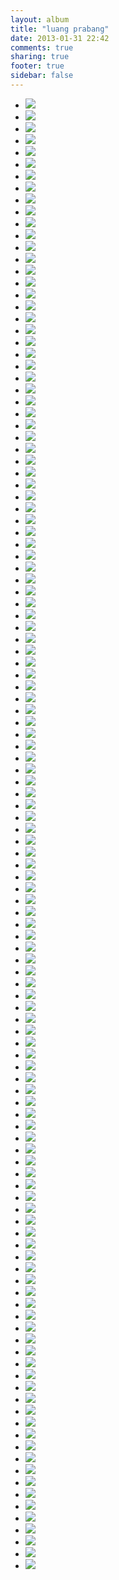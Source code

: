 ```yaml
---
layout: album
title: "luang prabang"
date: 2013-01-31 22:42
comments: true
sharing: true
footer: true
sidebar: false
---
```

<div>
<ul class="album-thumbs">
<li>
<a class="fancybox" rel="group" href="//static.robinclowers.com:80/luang prabang/P1120380.JPG"><img src="//static.robinclowers.com:80/luang prabang/thumbs/P1120380.JPG"></img></a>
</li>
<li>
<a class="fancybox" rel="group" href="//static.robinclowers.com:80/luang prabang/P1120381.JPG"><img src="//static.robinclowers.com:80/luang prabang/thumbs/P1120381.JPG"></img></a>
</li>
<li>
<a class="fancybox" rel="group" href="//static.robinclowers.com:80/luang prabang/P1120382.JPG"><img src="//static.robinclowers.com:80/luang prabang/thumbs/P1120382.JPG"></img></a>
</li>
<li>
<a class="fancybox" rel="group" href="//static.robinclowers.com:80/luang prabang/P1120383.JPG"><img src="//static.robinclowers.com:80/luang prabang/thumbs/P1120383.JPG"></img></a>
</li>
<li>
<a class="fancybox" rel="group" href="//static.robinclowers.com:80/luang prabang/P1120384.JPG"><img src="//static.robinclowers.com:80/luang prabang/thumbs/P1120384.JPG"></img></a>
</li>
<li>
<a class="fancybox" rel="group" href="//static.robinclowers.com:80/luang prabang/P1120385.JPG"><img src="//static.robinclowers.com:80/luang prabang/thumbs/P1120385.JPG"></img></a>
</li>
<li>
<a class="fancybox" rel="group" href="//static.robinclowers.com:80/luang prabang/P1120386.JPG"><img src="//static.robinclowers.com:80/luang prabang/thumbs/P1120386.JPG"></img></a>
</li>
<li>
<a class="fancybox" rel="group" href="//static.robinclowers.com:80/luang prabang/P1120387.JPG"><img src="//static.robinclowers.com:80/luang prabang/thumbs/P1120387.JPG"></img></a>
</li>
<li>
<a class="fancybox" rel="group" href="//static.robinclowers.com:80/luang prabang/P1120388.JPG"><img src="//static.robinclowers.com:80/luang prabang/thumbs/P1120388.JPG"></img></a>
</li>
<li>
<a class="fancybox" rel="group" href="//static.robinclowers.com:80/luang prabang/P1120389.JPG"><img src="//static.robinclowers.com:80/luang prabang/thumbs/P1120389.JPG"></img></a>
</li>
<li>
<a class="fancybox" rel="group" href="//static.robinclowers.com:80/luang prabang/P1120390.JPG"><img src="//static.robinclowers.com:80/luang prabang/thumbs/P1120390.JPG"></img></a>
</li>
<li>
<a class="fancybox" rel="group" href="//static.robinclowers.com:80/luang prabang/P1120391.JPG"><img src="//static.robinclowers.com:80/luang prabang/thumbs/P1120391.JPG"></img></a>
</li>
<li>
<a class="fancybox" rel="group" href="//static.robinclowers.com:80/luang prabang/P1120392.JPG"><img src="//static.robinclowers.com:80/luang prabang/thumbs/P1120392.JPG"></img></a>
</li>
<li>
<a class="fancybox" rel="group" href="//static.robinclowers.com:80/luang prabang/P1120393.JPG"><img src="//static.robinclowers.com:80/luang prabang/thumbs/P1120393.JPG"></img></a>
</li>
<li>
<a class="fancybox" rel="group" href="//static.robinclowers.com:80/luang prabang/P1120394.JPG"><img src="//static.robinclowers.com:80/luang prabang/thumbs/P1120394.JPG"></img></a>
</li>
<li>
<a class="fancybox" rel="group" href="//static.robinclowers.com:80/luang prabang/P1120395.JPG"><img src="//static.robinclowers.com:80/luang prabang/thumbs/P1120395.JPG"></img></a>
</li>
<li>
<a class="fancybox" rel="group" href="//static.robinclowers.com:80/luang prabang/P1120396.JPG"><img src="//static.robinclowers.com:80/luang prabang/thumbs/P1120396.JPG"></img></a>
</li>
<li>
<a class="fancybox" rel="group" href="//static.robinclowers.com:80/luang prabang/P1120397.JPG"><img src="//static.robinclowers.com:80/luang prabang/thumbs/P1120397.JPG"></img></a>
</li>
<li>
<a class="fancybox" rel="group" href="//static.robinclowers.com:80/luang prabang/P1120398.JPG"><img src="//static.robinclowers.com:80/luang prabang/thumbs/P1120398.JPG"></img></a>
</li>
<li>
<a class="fancybox" rel="group" href="//static.robinclowers.com:80/luang prabang/P1120399.JPG"><img src="//static.robinclowers.com:80/luang prabang/thumbs/P1120399.JPG"></img></a>
</li>
<li>
<a class="fancybox" rel="group" href="//static.robinclowers.com:80/luang prabang/P1120401.JPG"><img src="//static.robinclowers.com:80/luang prabang/thumbs/P1120401.JPG"></img></a>
</li>
<li>
<a class="fancybox" rel="group" href="//static.robinclowers.com:80/luang prabang/P1120402.JPG"><img src="//static.robinclowers.com:80/luang prabang/thumbs/P1120402.JPG"></img></a>
</li>
<li>
<a class="fancybox" rel="group" href="//static.robinclowers.com:80/luang prabang/P1120403.JPG"><img src="//static.robinclowers.com:80/luang prabang/thumbs/P1120403.JPG"></img></a>
</li>
<li>
<a class="fancybox" rel="group" href="//static.robinclowers.com:80/luang prabang/P1120404.JPG"><img src="//static.robinclowers.com:80/luang prabang/thumbs/P1120404.JPG"></img></a>
</li>
<li>
<a class="fancybox" rel="group" href="//static.robinclowers.com:80/luang prabang/P1120406.JPG"><img src="//static.robinclowers.com:80/luang prabang/thumbs/P1120406.JPG"></img></a>
</li>
<li>
<a class="fancybox" rel="group" href="//static.robinclowers.com:80/luang prabang/P1120407.JPG"><img src="//static.robinclowers.com:80/luang prabang/thumbs/P1120407.JPG"></img></a>
</li>
<li>
<a class="fancybox" rel="group" href="//static.robinclowers.com:80/luang prabang/P1120408.JPG"><img src="//static.robinclowers.com:80/luang prabang/thumbs/P1120408.JPG"></img></a>
</li>
<li>
<a class="fancybox" rel="group" href="//static.robinclowers.com:80/luang prabang/P1120409.JPG"><img src="//static.robinclowers.com:80/luang prabang/thumbs/P1120409.JPG"></img></a>
</li>
<li>
<a class="fancybox" rel="group" href="//static.robinclowers.com:80/luang prabang/P1120410.JPG"><img src="//static.robinclowers.com:80/luang prabang/thumbs/P1120410.JPG"></img></a>
</li>
<li>
<a class="fancybox" rel="group" href="//static.robinclowers.com:80/luang prabang/P1120411.JPG"><img src="//static.robinclowers.com:80/luang prabang/thumbs/P1120411.JPG"></img></a>
</li>
<li>
<a class="fancybox" rel="group" href="//static.robinclowers.com:80/luang prabang/P1120412.JPG"><img src="//static.robinclowers.com:80/luang prabang/thumbs/P1120412.JPG"></img></a>
</li>
<li>
<a class="fancybox" rel="group" href="//static.robinclowers.com:80/luang prabang/P1120413.JPG"><img src="//static.robinclowers.com:80/luang prabang/thumbs/P1120413.JPG"></img></a>
</li>
<li>
<a class="fancybox" rel="group" href="//static.robinclowers.com:80/luang prabang/P1120417.JPG"><img src="//static.robinclowers.com:80/luang prabang/thumbs/P1120417.JPG"></img></a>
</li>
<li>
<a class="fancybox" rel="group" href="//static.robinclowers.com:80/luang prabang/P1120418.JPG"><img src="//static.robinclowers.com:80/luang prabang/thumbs/P1120418.JPG"></img></a>
</li>
<li>
<a class="fancybox" rel="group" href="//static.robinclowers.com:80/luang prabang/P1120420.JPG"><img src="//static.robinclowers.com:80/luang prabang/thumbs/P1120420.JPG"></img></a>
</li>
<li>
<a class="fancybox" rel="group" href="//static.robinclowers.com:80/luang prabang/P1120421.JPG"><img src="//static.robinclowers.com:80/luang prabang/thumbs/P1120421.JPG"></img></a>
</li>
<li>
<a class="fancybox" rel="group" href="//static.robinclowers.com:80/luang prabang/P1120422.JPG"><img src="//static.robinclowers.com:80/luang prabang/thumbs/P1120422.JPG"></img></a>
</li>
<li>
<a class="fancybox" rel="group" href="//static.robinclowers.com:80/luang prabang/P1120423.JPG"><img src="//static.robinclowers.com:80/luang prabang/thumbs/P1120423.JPG"></img></a>
</li>
<li>
<a class="fancybox" rel="group" href="//static.robinclowers.com:80/luang prabang/P1120424.JPG"><img src="//static.robinclowers.com:80/luang prabang/thumbs/P1120424.JPG"></img></a>
</li>
<li>
<a class="fancybox" rel="group" href="//static.robinclowers.com:80/luang prabang/P1120426.JPG"><img src="//static.robinclowers.com:80/luang prabang/thumbs/P1120426.JPG"></img></a>
</li>
<li>
<a class="fancybox" rel="group" href="//static.robinclowers.com:80/luang prabang/P1120427.JPG"><img src="//static.robinclowers.com:80/luang prabang/thumbs/P1120427.JPG"></img></a>
</li>
<li>
<a class="fancybox" rel="group" href="//static.robinclowers.com:80/luang prabang/P1120428.JPG"><img src="//static.robinclowers.com:80/luang prabang/thumbs/P1120428.JPG"></img></a>
</li>
<li>
<a class="fancybox" rel="group" href="//static.robinclowers.com:80/luang prabang/P1120429.JPG"><img src="//static.robinclowers.com:80/luang prabang/thumbs/P1120429.JPG"></img></a>
</li>
<li>
<a class="fancybox" rel="group" href="//static.robinclowers.com:80/luang prabang/P1120430.JPG"><img src="//static.robinclowers.com:80/luang prabang/thumbs/P1120430.JPG"></img></a>
</li>
<li>
<a class="fancybox" rel="group" href="//static.robinclowers.com:80/luang prabang/P1120431.JPG"><img src="//static.robinclowers.com:80/luang prabang/thumbs/P1120431.JPG"></img></a>
</li>
<li>
<a class="fancybox" rel="group" href="//static.robinclowers.com:80/luang prabang/P1120432.JPG"><img src="//static.robinclowers.com:80/luang prabang/thumbs/P1120432.JPG"></img></a>
</li>
<li>
<a class="fancybox" rel="group" href="//static.robinclowers.com:80/luang prabang/P1120433.JPG"><img src="//static.robinclowers.com:80/luang prabang/thumbs/P1120433.JPG"></img></a>
</li>
<li>
<a class="fancybox" rel="group" href="//static.robinclowers.com:80/luang prabang/P1120434.JPG"><img src="//static.robinclowers.com:80/luang prabang/thumbs/P1120434.JPG"></img></a>
</li>
<li>
<a class="fancybox" rel="group" href="//static.robinclowers.com:80/luang prabang/P1120436.JPG"><img src="//static.robinclowers.com:80/luang prabang/thumbs/P1120436.JPG"></img></a>
</li>
<li>
<a class="fancybox" rel="group" href="//static.robinclowers.com:80/luang prabang/P1120437.JPG"><img src="//static.robinclowers.com:80/luang prabang/thumbs/P1120437.JPG"></img></a>
</li>
<li>
<a class="fancybox" rel="group" href="//static.robinclowers.com:80/luang prabang/P1120438.JPG"><img src="//static.robinclowers.com:80/luang prabang/thumbs/P1120438.JPG"></img></a>
</li>
<li>
<a class="fancybox" rel="group" href="//static.robinclowers.com:80/luang prabang/P1120440.JPG"><img src="//static.robinclowers.com:80/luang prabang/thumbs/P1120440.JPG"></img></a>
</li>
<li>
<a class="fancybox" rel="group" href="//static.robinclowers.com:80/luang prabang/P1120441.JPG"><img src="//static.robinclowers.com:80/luang prabang/thumbs/P1120441.JPG"></img></a>
</li>
<li>
<a class="fancybox" rel="group" href="//static.robinclowers.com:80/luang prabang/P1120442.JPG"><img src="//static.robinclowers.com:80/luang prabang/thumbs/P1120442.JPG"></img></a>
</li>
<li>
<a class="fancybox" rel="group" href="//static.robinclowers.com:80/luang prabang/P1120443.JPG"><img src="//static.robinclowers.com:80/luang prabang/thumbs/P1120443.JPG"></img></a>
</li>
<li>
<a class="fancybox" rel="group" href="//static.robinclowers.com:80/luang prabang/P1120444.JPG"><img src="//static.robinclowers.com:80/luang prabang/thumbs/P1120444.JPG"></img></a>
</li>
<li>
<a class="fancybox" rel="group" href="//static.robinclowers.com:80/luang prabang/P1120445.JPG"><img src="//static.robinclowers.com:80/luang prabang/thumbs/P1120445.JPG"></img></a>
</li>
<li>
<a class="fancybox" rel="group" href="//static.robinclowers.com:80/luang prabang/P1120446.JPG"><img src="//static.robinclowers.com:80/luang prabang/thumbs/P1120446.JPG"></img></a>
</li>
<li>
<a class="fancybox" rel="group" href="//static.robinclowers.com:80/luang prabang/P1120447.JPG"><img src="//static.robinclowers.com:80/luang prabang/thumbs/P1120447.JPG"></img></a>
</li>
<li>
<a class="fancybox" rel="group" href="//static.robinclowers.com:80/luang prabang/P1120448.JPG"><img src="//static.robinclowers.com:80/luang prabang/thumbs/P1120448.JPG"></img></a>
</li>
<li>
<a class="fancybox" rel="group" href="//static.robinclowers.com:80/luang prabang/P1120449.JPG"><img src="//static.robinclowers.com:80/luang prabang/thumbs/P1120449.JPG"></img></a>
</li>
<li>
<a class="fancybox" rel="group" href="//static.robinclowers.com:80/luang prabang/P1120450.JPG"><img src="//static.robinclowers.com:80/luang prabang/thumbs/P1120450.JPG"></img></a>
</li>
<li>
<a class="fancybox" rel="group" href="//static.robinclowers.com:80/luang prabang/P1120451.JPG"><img src="//static.robinclowers.com:80/luang prabang/thumbs/P1120451.JPG"></img></a>
</li>
<li>
<a class="fancybox" rel="group" href="//static.robinclowers.com:80/luang prabang/P1120452.JPG"><img src="//static.robinclowers.com:80/luang prabang/thumbs/P1120452.JPG"></img></a>
</li>
<li>
<a class="fancybox" rel="group" href="//static.robinclowers.com:80/luang prabang/P1120453.JPG"><img src="//static.robinclowers.com:80/luang prabang/thumbs/P1120453.JPG"></img></a>
</li>
<li>
<a class="fancybox" rel="group" href="//static.robinclowers.com:80/luang prabang/P1120454.JPG"><img src="//static.robinclowers.com:80/luang prabang/thumbs/P1120454.JPG"></img></a>
</li>
<li>
<a class="fancybox" rel="group" href="//static.robinclowers.com:80/luang prabang/P1120455.JPG"><img src="//static.robinclowers.com:80/luang prabang/thumbs/P1120455.JPG"></img></a>
</li>
<li>
<a class="fancybox" rel="group" href="//static.robinclowers.com:80/luang prabang/P1120456.JPG"><img src="//static.robinclowers.com:80/luang prabang/thumbs/P1120456.JPG"></img></a>
</li>
<li>
<a class="fancybox" rel="group" href="//static.robinclowers.com:80/luang prabang/P1120457.JPG"><img src="//static.robinclowers.com:80/luang prabang/thumbs/P1120457.JPG"></img></a>
</li>
<li>
<a class="fancybox" rel="group" href="//static.robinclowers.com:80/luang prabang/P1120458.JPG"><img src="//static.robinclowers.com:80/luang prabang/thumbs/P1120458.JPG"></img></a>
</li>
<li>
<a class="fancybox" rel="group" href="//static.robinclowers.com:80/luang prabang/P1120459.JPG"><img src="//static.robinclowers.com:80/luang prabang/thumbs/P1120459.JPG"></img></a>
</li>
<li>
<a class="fancybox" rel="group" href="//static.robinclowers.com:80/luang prabang/P1120460.JPG"><img src="//static.robinclowers.com:80/luang prabang/thumbs/P1120460.JPG"></img></a>
</li>
<li>
<a class="fancybox" rel="group" href="//static.robinclowers.com:80/luang prabang/P1120461.JPG"><img src="//static.robinclowers.com:80/luang prabang/thumbs/P1120461.JPG"></img></a>
</li>
<li>
<a class="fancybox" rel="group" href="//static.robinclowers.com:80/luang prabang/P1120462.JPG"><img src="//static.robinclowers.com:80/luang prabang/thumbs/P1120462.JPG"></img></a>
</li>
<li>
<a class="fancybox" rel="group" href="//static.robinclowers.com:80/luang prabang/P1120463.JPG"><img src="//static.robinclowers.com:80/luang prabang/thumbs/P1120463.JPG"></img></a>
</li>
<li>
<a class="fancybox" rel="group" href="//static.robinclowers.com:80/luang prabang/P1120464.JPG"><img src="//static.robinclowers.com:80/luang prabang/thumbs/P1120464.JPG"></img></a>
</li>
<li>
<a class="fancybox" rel="group" href="//static.robinclowers.com:80/luang prabang/P1120465.JPG"><img src="//static.robinclowers.com:80/luang prabang/thumbs/P1120465.JPG"></img></a>
</li>
<li>
<a class="fancybox" rel="group" href="//static.robinclowers.com:80/luang prabang/P1120467.JPG"><img src="//static.robinclowers.com:80/luang prabang/thumbs/P1120467.JPG"></img></a>
</li>
<li>
<a class="fancybox" rel="group" href="//static.robinclowers.com:80/luang prabang/P1120469.JPG"><img src="//static.robinclowers.com:80/luang prabang/thumbs/P1120469.JPG"></img></a>
</li>
<li>
<a class="fancybox" rel="group" href="//static.robinclowers.com:80/luang prabang/P1120470.JPG"><img src="//static.robinclowers.com:80/luang prabang/thumbs/P1120470.JPG"></img></a>
</li>
<li>
<a class="fancybox" rel="group" href="//static.robinclowers.com:80/luang prabang/P1120471.JPG"><img src="//static.robinclowers.com:80/luang prabang/thumbs/P1120471.JPG"></img></a>
</li>
<li>
<a class="fancybox" rel="group" href="//static.robinclowers.com:80/luang prabang/P1120472.JPG"><img src="//static.robinclowers.com:80/luang prabang/thumbs/P1120472.JPG"></img></a>
</li>
<li>
<a class="fancybox" rel="group" href="//static.robinclowers.com:80/luang prabang/P1120473.JPG"><img src="//static.robinclowers.com:80/luang prabang/thumbs/P1120473.JPG"></img></a>
</li>
<li>
<a class="fancybox" rel="group" href="//static.robinclowers.com:80/luang prabang/P1120474.JPG"><img src="//static.robinclowers.com:80/luang prabang/thumbs/P1120474.JPG"></img></a>
</li>
<li>
<a class="fancybox" rel="group" href="//static.robinclowers.com:80/luang prabang/P1120475.JPG"><img src="//static.robinclowers.com:80/luang prabang/thumbs/P1120475.JPG"></img></a>
</li>
<li>
<a class="fancybox" rel="group" href="//static.robinclowers.com:80/luang prabang/P1120476.JPG"><img src="//static.robinclowers.com:80/luang prabang/thumbs/P1120476.JPG"></img></a>
</li>
<li>
<a class="fancybox" rel="group" href="//static.robinclowers.com:80/luang prabang/P1120477.JPG"><img src="//static.robinclowers.com:80/luang prabang/thumbs/P1120477.JPG"></img></a>
</li>
<li>
<a class="fancybox" rel="group" href="//static.robinclowers.com:80/luang prabang/P1120478.JPG"><img src="//static.robinclowers.com:80/luang prabang/thumbs/P1120478.JPG"></img></a>
</li>
<li>
<a class="fancybox" rel="group" href="//static.robinclowers.com:80/luang prabang/P1120479.JPG"><img src="//static.robinclowers.com:80/luang prabang/thumbs/P1120479.JPG"></img></a>
</li>
<li>
<a class="fancybox" rel="group" href="//static.robinclowers.com:80/luang prabang/P1120480.JPG"><img src="//static.robinclowers.com:80/luang prabang/thumbs/P1120480.JPG"></img></a>
</li>
<li>
<a class="fancybox" rel="group" href="//static.robinclowers.com:80/luang prabang/P1120481.JPG"><img src="//static.robinclowers.com:80/luang prabang/thumbs/P1120481.JPG"></img></a>
</li>
<li>
<a class="fancybox" rel="group" href="//static.robinclowers.com:80/luang prabang/P1120482.JPG"><img src="//static.robinclowers.com:80/luang prabang/thumbs/P1120482.JPG"></img></a>
</li>
<li>
<a class="fancybox" rel="group" href="//static.robinclowers.com:80/luang prabang/P1120483.JPG"><img src="//static.robinclowers.com:80/luang prabang/thumbs/P1120483.JPG"></img></a>
</li>
<li>
<a class="fancybox" rel="group" href="//static.robinclowers.com:80/luang prabang/P1120484.JPG"><img src="//static.robinclowers.com:80/luang prabang/thumbs/P1120484.JPG"></img></a>
</li>
<li>
<a class="fancybox" rel="group" href="//static.robinclowers.com:80/luang prabang/P1120488.JPG"><img src="//static.robinclowers.com:80/luang prabang/thumbs/P1120488.JPG"></img></a>
</li>
<li>
<a class="fancybox" rel="group" href="//static.robinclowers.com:80/luang prabang/P1120494.JPG"><img src="//static.robinclowers.com:80/luang prabang/thumbs/P1120494.JPG"></img></a>
</li>
<li>
<a class="fancybox" rel="group" href="//static.robinclowers.com:80/luang prabang/P1120495.JPG"><img src="//static.robinclowers.com:80/luang prabang/thumbs/P1120495.JPG"></img></a>
</li>
<li>
<a class="fancybox" rel="group" href="//static.robinclowers.com:80/luang prabang/P1120497.JPG"><img src="//static.robinclowers.com:80/luang prabang/thumbs/P1120497.JPG"></img></a>
</li>
<li>
<a class="fancybox" rel="group" href="//static.robinclowers.com:80/luang prabang/P1120498.JPG"><img src="//static.robinclowers.com:80/luang prabang/thumbs/P1120498.JPG"></img></a>
</li>
<li>
<a class="fancybox" rel="group" href="//static.robinclowers.com:80/luang prabang/P1120501.JPG"><img src="//static.robinclowers.com:80/luang prabang/thumbs/P1120501.JPG"></img></a>
</li>
<li>
<a class="fancybox" rel="group" href="//static.robinclowers.com:80/luang prabang/P1120502.JPG"><img src="//static.robinclowers.com:80/luang prabang/thumbs/P1120502.JPG"></img></a>
</li>
<li>
<a class="fancybox" rel="group" href="//static.robinclowers.com:80/luang prabang/P1120503.JPG"><img src="//static.robinclowers.com:80/luang prabang/thumbs/P1120503.JPG"></img></a>
</li>
<li>
<a class="fancybox" rel="group" href="//static.robinclowers.com:80/luang prabang/P1120504.JPG"><img src="//static.robinclowers.com:80/luang prabang/thumbs/P1120504.JPG"></img></a>
</li>
<li>
<a class="fancybox" rel="group" href="//static.robinclowers.com:80/luang prabang/P1120505.JPG"><img src="//static.robinclowers.com:80/luang prabang/thumbs/P1120505.JPG"></img></a>
</li>
<li>
<a class="fancybox" rel="group" href="//static.robinclowers.com:80/luang prabang/P1120506.JPG"><img src="//static.robinclowers.com:80/luang prabang/thumbs/P1120506.JPG"></img></a>
</li>
<li>
<a class="fancybox" rel="group" href="//static.robinclowers.com:80/luang prabang/P1120507.JPG"><img src="//static.robinclowers.com:80/luang prabang/thumbs/P1120507.JPG"></img></a>
</li>
<li>
<a class="fancybox" rel="group" href="//static.robinclowers.com:80/luang prabang/P1120508.JPG"><img src="//static.robinclowers.com:80/luang prabang/thumbs/P1120508.JPG"></img></a>
</li>
<li>
<a class="fancybox" rel="group" href="//static.robinclowers.com:80/luang prabang/P1120509.JPG"><img src="//static.robinclowers.com:80/luang prabang/thumbs/P1120509.JPG"></img></a>
</li>
<li>
<a class="fancybox" rel="group" href="//static.robinclowers.com:80/luang prabang/P1120510.JPG"><img src="//static.robinclowers.com:80/luang prabang/thumbs/P1120510.JPG"></img></a>
</li>
<li>
<a class="fancybox" rel="group" href="//static.robinclowers.com:80/luang prabang/P1120511.JPG"><img src="//static.robinclowers.com:80/luang prabang/thumbs/P1120511.JPG"></img></a>
</li>
<li>
<a class="fancybox" rel="group" href="//static.robinclowers.com:80/luang prabang/P1120512.JPG"><img src="//static.robinclowers.com:80/luang prabang/thumbs/P1120512.JPG"></img></a>
</li>
<li>
<a class="fancybox" rel="group" href="//static.robinclowers.com:80/luang prabang/P1120513.JPG"><img src="//static.robinclowers.com:80/luang prabang/thumbs/P1120513.JPG"></img></a>
</li>
<li>
<a class="fancybox" rel="group" href="//static.robinclowers.com:80/luang prabang/P1120514.JPG"><img src="//static.robinclowers.com:80/luang prabang/thumbs/P1120514.JPG"></img></a>
</li>
<li>
<a class="fancybox" rel="group" href="//static.robinclowers.com:80/luang prabang/P1120515.JPG"><img src="//static.robinclowers.com:80/luang prabang/thumbs/P1120515.JPG"></img></a>
</li>
<li>
<a class="fancybox" rel="group" href="//static.robinclowers.com:80/luang prabang/P1120516.JPG"><img src="//static.robinclowers.com:80/luang prabang/thumbs/P1120516.JPG"></img></a>
</li>
<li>
<a class="fancybox" rel="group" href="//static.robinclowers.com:80/luang prabang/P1120517.JPG"><img src="//static.robinclowers.com:80/luang prabang/thumbs/P1120517.JPG"></img></a>
</li>
<li>
<a class="fancybox" rel="group" href="//static.robinclowers.com:80/luang prabang/P1120518.JPG"><img src="//static.robinclowers.com:80/luang prabang/thumbs/P1120518.JPG"></img></a>
</li>
<li>
<a class="fancybox" rel="group" href="//static.robinclowers.com:80/luang prabang/P1120520.JPG"><img src="//static.robinclowers.com:80/luang prabang/thumbs/P1120520.JPG"></img></a>
</li>
<li>
<a class="fancybox" rel="group" href="//static.robinclowers.com:80/luang prabang/P1120522.JPG"><img src="//static.robinclowers.com:80/luang prabang/thumbs/P1120522.JPG"></img></a>
</li>
<li>
<a class="fancybox" rel="group" href="//static.robinclowers.com:80/luang prabang/P1120523.JPG"><img src="//static.robinclowers.com:80/luang prabang/thumbs/P1120523.JPG"></img></a>
</li>
<li>
<a class="fancybox" rel="group" href="//static.robinclowers.com:80/luang prabang/P1120524.JPG"><img src="//static.robinclowers.com:80/luang prabang/thumbs/P1120524.JPG"></img></a>
</li>
<li>
<a class="fancybox" rel="group" href="//static.robinclowers.com:80/luang prabang/P1120525.JPG"><img src="//static.robinclowers.com:80/luang prabang/thumbs/P1120525.JPG"></img></a>
</li>
<li>
<a class="fancybox" rel="group" href="//static.robinclowers.com:80/luang prabang/P1120526.JPG"><img src="//static.robinclowers.com:80/luang prabang/thumbs/P1120526.JPG"></img></a>
</li>
<li>
<a class="fancybox" rel="group" href="//static.robinclowers.com:80/luang prabang/P1120527.JPG"><img src="//static.robinclowers.com:80/luang prabang/thumbs/P1120527.JPG"></img></a>
</li>
</ul>
</div>
